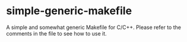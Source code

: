 # simple-generic-makefile

A simple and somewhat generic Makefile for C/C++. Please refer to the comments in the file to see how to use it.

